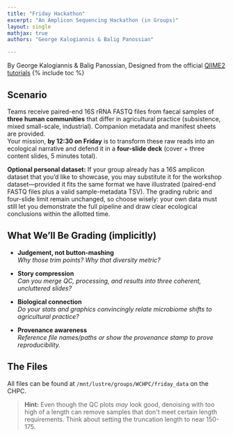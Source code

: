 ```yaml
---
title: "Friday Hackathon"
excerpt: "An Amplicon Sequencing Hackathon (in Groups)"
layout: single
mathjax: true
authors: "George Kalogiannis & Balig Panossian"

---
```


By George Kalogiannis & Balig Panossian, Designed from the official [QIIME2 tutorials](https://docs.qiime2.org/2024.2/tutorials/)
{% include toc %}


## Scenario  
Teams receive paired-end 16S rRNA FASTQ files from faecal samples of **three human communities** that differ in agricultural practice (subsistence, mixed small-scale, industrial). Companion metadata and manifest sheets are provided.  
Your mission, **by 12:30 on Friday** is to transform these raw reads into an ecological narrative and defend it in a **four-slide deck** (cover + three content slides, 5 minutes total).

**Optional personal dataset:** If your group already has a 16S amplicon dataset that you’d like to showcase, you may substitute it for the workshop dataset—provided it fits the same format we have illustrated (paired-end FASTQ files plus a valid sample-metadata TSV). The grading rubric and four-slide limit remain unchanged, so choose wisely: your own data must still let you demonstrate the full pipeline and draw clear ecological conclusions within the allotted time.


## What We’ll Be Grading (implicitly)  

- **Judgement, not button-mashing**  
  *Why those trim points? Why that diversity metric?*  

- **Story compression**  
  *Can you merge QC, processing, and results into three coherent, uncluttered slides?*  

- **Biological connection**  
  *Do your stats and graphics convincingly relate microbiome shifts to agricultural practice?*  

- **Provenance awareness**  
  *Reference file names/paths or show the provenance stamp to prove reproducibility.*  

## The Files

All files can be found at ```/mnt/lustre/groups/WCHPC/friday_data``` on the CHPC.

>**Hint:** Even though the QC plots _may_ look good, denoising with too high of a length can remove samples that don't meet certain length requirements. Think about setting the truncation length to near 150-175.


